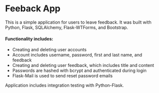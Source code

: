 # Feeback App
This is a simple application for users to leave feedback. It was built with Python, Flask, SQLAlchemy, Flask-WTForms, and Bootstrap.  

#### **Functionality includes:**  
- Creating and deleting user accounts
- Account includes username, password, first and last name, and feedback
- Creating and deleting user feedback, which includes title and content
- Passwords are hashed with bcrypt and authenticated during login
- Flask-Mail is used to send reset password emails

Application includes integration testing with Python-Flask.
